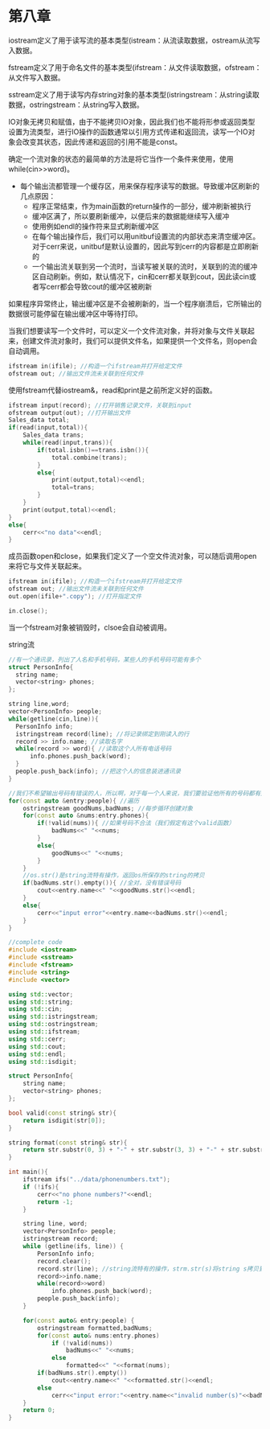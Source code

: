 # 第八章
  iostream定义了用于读写流的基本类型(istream：从流读取数据，ostream从流写入数据。
  
  fstream定义了用于命名文件的基本类型(ifstream：从文件读取数据，ofstream：从文件写入数据。
  
  sstream定义了用于读写内存string对象的基本类型(istringstream：从string读取数据，ostringstream：从string写入数据。
  
  IO对象无拷贝和赋值，由于不能拷贝IO对象，因此我们也不能将形参或返回类型设置为流类型，进行IO操作的函数通常以引用方式传递和返回流，读写一个IO对象会改变其状态，因此传递和返回的引用不能是const。
  
  确定一个流对象的状态的最简单的方法是将它当作一个条件来使用，使用while(cin>>word)。
  
* 每个输出流都管理一个缓存区，用来保存程序读写的数据。导致缓冲区刷新的几点原因：
  * 程序正常结束，作为main函数的return操作的一部分，缓冲刷新被执行
  * 缓冲区满了，所以要刷新缓冲，以便后来的数据能继续写入缓冲
  * 使用例如endl的操作符来显式刷新缓冲区
  * 在每个输出操作后，我们可以用unitbuf设置流的内部状态来清空缓冲区。对于cerr来说，unitbuf是默认设置的，因此写到cerr的内容都是立即刷新的
  * 一个输出流关联到另一个流时，当读写被关联的流时，关联到的流的缓冲区自动刷新。例如，默认情况下，cin和cerr都关联到cout，因此读cin或者写cerr都会导致cout的缓冲区被刷新

如果程序异常终止，输出缓冲区是不会被刷新的，当一个程序崩溃后，它所输出的数据很可能停留在输出缓冲区中等待打印。
  
当我们想要读写一个文件时，可以定义一个文件流对象，并将对象与文件关联起来，创建文件流对象时，我们可以提供文件名，如果提供一个文件名，则open会自动调用。
```C++
ifstream in(ifile); //构造一个ifstream并打开给定文件
ofstream out; //输出文件流未关联到任何文件
```
  使用fstream代替iostream&，read和print是之前所定义好的函数。
```C++
ifstream input(record); //打开销售记录文件，关联到input
ofstream output(out); //打开输出文件
Sales_data total; 
if(read(input,total)){
    Sales_data trans;
    while(read(input,trans)){
        if(total.isbn()==trans.isbn()){
            total.combine(trans); 
        }
        else{
            print(output,total)<<endl; 
            total=trans; 
        }
    }
    print(output,total)<<endl;
}
else{
    cerr<<"no data"<<endl;
}
```
  成员函数open和close，如果我们定义了一个空文件流对象，可以随后调用open来将它与文件关联起来。
```C++
ifstream in(ifile); //构造一个ifstream并打开给定文件
ofstream out; //输出文件流未关联到任何文件
out.open(ifile+".copy"); //打开指定文件

in.close();
```
  当一个fstream对象被销毁时，clsoe会自动被调用。
  
  string流
```C++
//有一个通讯录，列出了人名和手机号码，某些人的手机号码可能有多个
struct PersonInfo{
  string name;
  vector<string> phones;
};  

string line,word;
vector<PersonInfo> people;
while(getline(cin,line)){
  PersonInfo info;
  istringstream record(line); //将记录绑定到刚读入的行
  record >> info.name; //读取名字
  while(record >> word){ //读取这个人所有电话号码
      info.phones.push_back(word);
  }
  people.push_back(info); //把这个人的信息装进通讯录
}

//我们不希望输出号码有错误的人，所以啊，对于每一个人来说，我们要验证他所有的号码都有效才可以输出，于是，很自然的，我们就想到先把输出内容写入到一个内存ostringstream中
for(const auto &entry:people){ //遍历
    ostringstream goodNums,badNums; //每步循环创建对象
    for(const auto &nums:entry.phones){
        if(!valid(nums)){ //如果号码不合法（我们假定有这个valid函数）
            badNums<<" "<<nums;
        }
        else{
            goodNums<<" "<<nums;
        }
    }
    //os.str()是string流特有操作，返回os所保存的string的拷贝
    if(badNums.str().empty()){ //全对，没有错误号码
        cout<<entry.name<<" "<<goodNums.str()<<endl; 
    }
    else{
        cerr<<"input error"<<entry.name<<badNums.str()<<endl;
    }
}
```
```C++
//complete code
#include <iostream>
#include <sstream>
#include <fstream>
#include <string>
#include <vector>

using std::vector;
using std::string;
using std::cin;
using std::istringstream;
using std::ostringstream;
using std::ifstream;
using std::cerr;
using std::cout;
using std::endl;
using std::isdigit;

struct PersonInfo{
    string name;
    vector<string> phones;
};

bool valid(const string& str){
    return isdigit(str[0]);
}

string format(const string& str){
    return str.substr(0, 3) + "-" + str.substr(3, 3) + "-" + str.substr(6); //str.substr(a,b)从a开始一共b个单位长度
}

int main(){
    ifstream ifs("../data/phonenumbers.txt");
    if (!ifs){
        cerr<<"no phone numbers?"<<endl;
        return -1;
    }

    string line, word;
    vector<PersonInfo> people;
    istringstream record;
    while (getline(ifs, line)) {
        PersonInfo info;
        record.clear();
        record.str(line); //string流特有的操作，strm.str(s)将string s拷贝到strm中
        record>>info.name;
        while(record>>word) 
            info.phones.push_back(word);
        people.push_back(info);
    }

    for(const auto& entry:people) {
        ostringstream formatted,badNums;
        for(const auto& nums:entry.phones)
            if (!valid(nums))
                badNums<<" "<<nums;
            else
                formatted<<" "<<format(nums);
        if(badNums.str().empty())
            cout<<entry.name<<" "<<formatted.str()<<endl;
        else
            cerr<<"input error:"<<entry.name<<"invalid number(s)"<<badNums.str()<<endl;
    }
    return 0;
}
```
